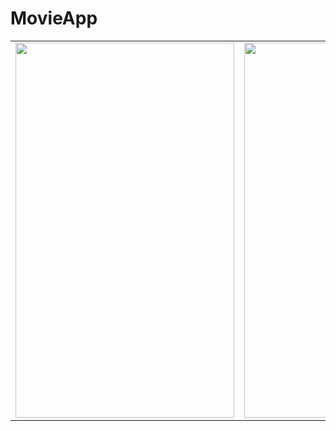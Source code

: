 # MovieApp
<table>
  <tr>
    <td>
      <img height = "600" width = "350" src = "https://user-images.githubusercontent.com/57729176/152692900-19118093-a879-498c-a421-163ff0479b35.png" />
    </td>
    <td>
      <img height ="600" width = "350" src = "https://user-images.githubusercontent.com/57729176/152692901-c7adaad0-cf58-4d31-83be-d9ce35185a0e.png" />
    </td>
  </tr>
</table>

